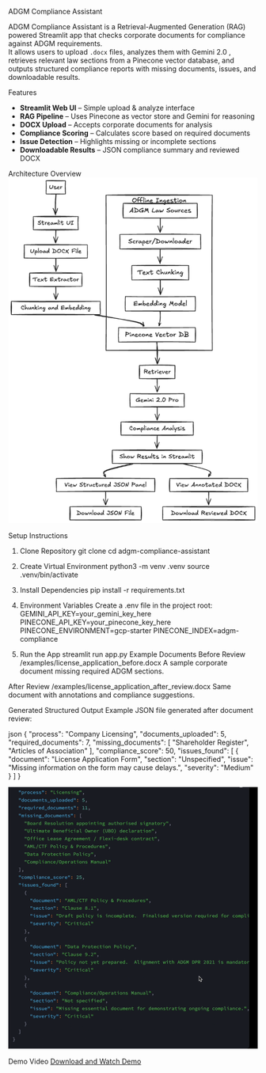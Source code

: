 
 ADGM Compliance Assistant

ADGM Compliance Assistant is a Retrieval-Augmented Generation (RAG) powered Streamlit app that checks corporate documents for compliance against ADGM requirements.  
It allows users to upload `.docx` files, analyzes them with Gemini 2.0 , retrieves relevant law sections from a Pinecone vector database, and outputs structured compliance reports with missing documents, issues, and downloadable results.


Features
- **Streamlit Web UI** – Simple upload & analyze interface
- **RAG Pipeline** – Uses Pinecone as vector store and Gemini for reasoning
- **DOCX Upload** – Accepts corporate documents for analysis
- **Compliance Scoring** – Calculates score based on required documents
- **Issue Detection** – Highlights missing or incomplete sections
- **Downloadable Results** – JSON compliance summary and reviewed DOCX



 Architecture Overview
![ADGM Compliance Architecture](assets/architecture.png)

Setup Instructions

1. Clone Repository
git clone 
cd adgm-compliance-assistant



2. Create Virtual Environment
python3 -m venv .venv
source .venv/bin/activate



3. Install Dependencies
pip install -r requirements.txt




4. Environment Variables
Create a .env file in the project root:
GEMINI_API_KEY=your_gemini_key_here
PINECONE_API_KEY=your_pinecone_key_here
PINECONE_ENVIRONMENT=gcp-starter
PINECONE_INDEX=adgm-compliance



5. Run the App
streamlit run app.py
Example Documents
Before Review
/examples/license_application_before.docx
A sample corporate document missing required ADGM sections.

After Review
/examples/license_application_after_review.docx
Same document with annotations and compliance suggestions.

Generated Structured Output
Example JSON file generated after document review:

json
{
  "process": "Company Licensing",
  "documents_uploaded": 5,
  "required_documents": 7,
  "missing_documents": [
    "Shareholder Register",
    "Articles of Association"
  ],
  "compliance_score": 50,
  "issues_found": [
    {
      "document": "License Application Form",
      "section": "Unspecified",
      "issue": "Missing information on the form may cause delays.",
      "severity": "Medium"
    }
  ]
}

![ADGM Compliance o/p](assets/image.png)




Demo Video
[Download and Watch Demo](assets/demo.mp4)


